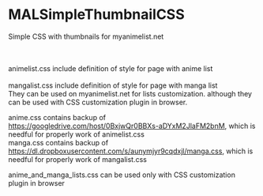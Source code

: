 # MALSimpleThumbnailCSS
Simple CSS with thumbnails for myanimelist.net<br><br><br>

animelist.css include definition of style for page with anime list<br><br>
mangalist.css include definition of style for page with manga list<br>
They can be used on myanimelist.net for lists customization. although they can be used with CSS customization plugin in browser.<br>

anime.css contains backup of https://googledrive.com/host/0BxjwQr0BBXs-aDYxM2JlaFM2bnM, which is needful for properly work of animelist.css<br>
manga.css contains backup of https://dl.dropboxusercontent.com/s/aunymjyr9cqdxjl/manga.css, which is needful for properly work of mangalist.css<br>

anime_and_manga_lists.css  can be used only with CSS customization plugin in browser<br>
